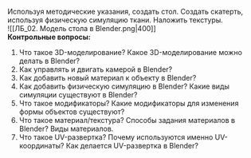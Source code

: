Используя методические указания, создать стол. Создать скатерть, используя физическую симуляцию ткани. Наложить текстуры.  
![[ЛБ_02. Модель стола в Blender.png|400]]  
**Контрольные вопросы:**
1. Что такое 3D-моделирование? Какое 3D-моделирование можно делать в Blender?
2. Как управлять и двигать камерой в Blender?
3. Как добавить новый материал к объекту в Blender?
4. Как добавить физическую симуляцию в Blender? Какие виды симуляции существуют в Blender?
5. Что такое модификаторы? Какие модификаторы для изменения формы объектов существуют?
6. Что такое материал/текстура? Способы задания материалов в Blender? Виды материалов.
7. Что такое UV-развертка? Почему используются именно UV- координаты? Как делается UV-развертка в Blender?